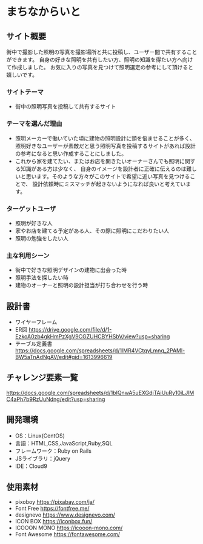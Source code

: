 # まちなからいと

## サイト概要
街中で撮影した照明の写真を撮影場所と共に投稿し、ユーザー間で共有することができます。
自身の好きな照明を共有したい方、照明の知識を得たい方へ向けて作成しました。
お気に入りの写真を見つけて照明選定の参考にして頂けると嬉しいです。

### サイトテーマ
- 街中の照明写真を投稿して共有するサイト

### テーマを選んだ理由
- 照明メーカーで働いていた頃に建物の照明設計に頭を悩ませることが多く、
照明好きなユーザーが素敵だと思う照明写真を投稿するサイトがあれば設計の参考になると思い作成することにしました。
- これから家を建てたい、またはお店を開きたいオーナーさんでも照明に関する知識がある方は少なく、
自身のイメージを設計者に正確に伝えるのは難しいと思います。そのような方々がこのサイトで希望に近い写真を見つけることで、
設計依頼時にミスマッチが起きないようになれば良いと考えています。

### ターゲットユーザ
- 照明が好きな人
- 家やお店を建てる予定がある人、その際に照明にこだわりたい人
- 照明の勉強をしたい人

### 主な利用シーン
- 街中で好きな照明デザインの建物に出会った時
- 照明手法を探したい時
- 建物のオーナーと照明の設計担当が打ち合わせを行う時

## 設計書
- ワイヤーフレーム
- ER図  https://drive.google.com/file/d/1-EzkoA0zb4gkHmPzXgV9CGZUHCBYHSbV/view?usp=sharing
- テーブル定義書  https://docs.google.com/spreadsheets/d/1lMR4VCtqyLmnq_2PAMl-BW5aTnAdNgAV/edit#gid=1613996619

## チャレンジ要素一覧
https://docs.google.com/spreadsheets/d/1bIQnwA5uEXGdjTAiUuRy10iLJlMC4aPh7b9RzUuNdng/edit?usp=sharing

## 開発環境
- OS：Linux(CentOS)
- 言語：HTML,CSS,JavaScript,Ruby,SQL
- フレームワーク：Ruby on Rails
- JSライブラリ：jQuery
- IDE：Cloud9

## 使用素材
- pixoboy      https://pixabay.com/ja/
- Font Free    https://fontfree.me/
- designevo    https://www.designevo.com/
- ICON BOX     https://iconbox.fun/
- ICOOON MONO  https://icooon-mono.com/
- Font Awesome https://fontawesome.com/